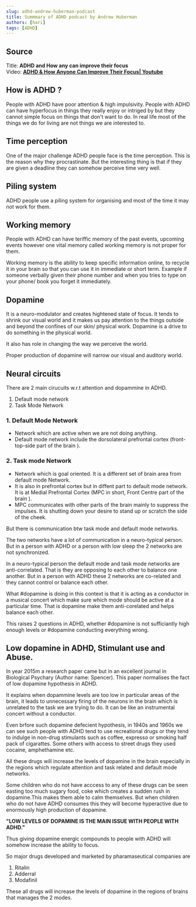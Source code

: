 ```yaml
---
slug: adhd-andrew-huberman-podcast
title: Summmary of ADHD podcast by Andrew Huberman
authors: [hari]
tags: [ADHD]
---
```


## Source

Title: **ADHD and How any can improve their focus** <br/>
Video: [**ADHD & How Anyone Can Improve Their Focus| Youtube**](https://youtu.be/hFL6qRIJZ_Y)

## How is ADHD ?

People with ADHD have poor attention & high impulsivity.
People with ADHD can have hyperfocus in things they really enjoy or intriged by but they cannot simple focus on things that don't want to do. In real life most of the things we do for living are not things we are interested to.

## Time perception

One of the major challenge ADHD people face is the time perception. This is the reason why they procrastinate. But the interesting thing is that if they are given a deadline they can somehow perceive time very well.

## Piling system

ADHD people use a piling system for organising and most of the time it may not work for them.

## Working memory

People with ADHD can have teriffic memory of the past events, upcoming events however one vital memory called working memory is not proper for them.

Working memory is the ability to keep specific information online, to recycle it in your brain so that you can use it in immediate or short term. Example if someone verbally given their phone number and when you tries to type on your phone/ book you forget it immediately.

## Dopamine

It is a neuro-modulator and creates hightened state of focus. It tends to shrink our visual world and it makes us pay attention to the things outside and beyond the confines of our skin/ physical work. Dopamine is a drive to do something in the physical world.

It also has role in changing the way we perceive the world.

Proper production of dopamine will narrow our visual and auditory world.

## Neural circuits

There are 2 main cirucuits w.r.t attention and dopammine in ADHD.

1. Default mode network
2. Task Mode Network

### 1. Default Mode Network

- Network which are active when we are not doing anything.
- Default mode network include the dorsolateral prefrontal cortex (front-top-side part of the brain ).

### 2. Task mode Network

- Network which is goal oriented. It is a different set of brain area from default mode Network.
- It is also in prefrontal cortex but in diffent part to default mode network. It is at Medial Prefrontal Cortex (MPC in short, Front Centre part of the brain ).
- MPC communicates with other parts of the brain mainly to suppress the impulses. It is shutting down your desire to stand up or scratch the side of the cheek.

But there is communication btw task mode and default mode networks.

The two networks have a lot of communication in a neuro-typical person. But in a person with ADHD or a person with low sleep the 2 networks are not synchronized.

In a neuro-typical person the default mode and task mode networks are anti-correlated. That is they are opposing to each other to balance one another. But in a person with ADHD these 2 networks are co-related and they cannot control or balance each other.

What #dopamine is doing in this context is that it is acting as a conductor in a musical concert which make sure which mode should be active at a particular time. That is dopamine make them anti-corelated and helps balance each other.

This raises 2 questions in ADHD, whether #dopamine is not sufficiantly high enough levels or #dopamine conducting everything wrong.

## Low dopamine in ADHD, Stimulant use and Abuse.

In year 2015m a research paper came but in an excellent journal in Biological Psychary (Author name: Spencer). This paper normalises the fact of low dopamine hypothesis in ADHD.

It explains when dopammine levels are too low in particular areas of the brain, it leads to unnecessary firing of the neurons in the brain which is unrelated to the task we are trying to do. It can be like an instrumental concert without a conductor.

Even brfore such dopamine defecient hypothesis, in 1940s and 1960s we can see such people with ADHD tend to use recreational drugs or they tend to indulge in non-drug stimulants such as coffee, expresso or smoking half pack of cigarattes. Some others with access to street drugs they used cocaine, amphethamine etc.

All these drugs will increase the levels of dopamine in the brain especially in the regions which regulate attention and task related and default mode networks.

Some children who do not have acccess to any of these drugs can be seen easting too much sugary food, coke which creates a sudden rush in dopamine.This makes them able to calm themselves. But when children who do not have ADHD consumes this they will become hyperactive due to enormously high production of dopamine.

**"LOW LEVELS OF DOPAMINE IS THE MAIN ISSUE WITH PEOPLE WITH ADHD."**

Thus giving dopamine energic compounds to people with ADHD will somehow increase the ability to focus.

So major drugs developed and marketed by pharamaseutical companies are

1. Ritalin
2. Adderral
3. Modafinil

These all drugs will increase the levels of dopamine in the regions of brains that manages the 2 modes.
